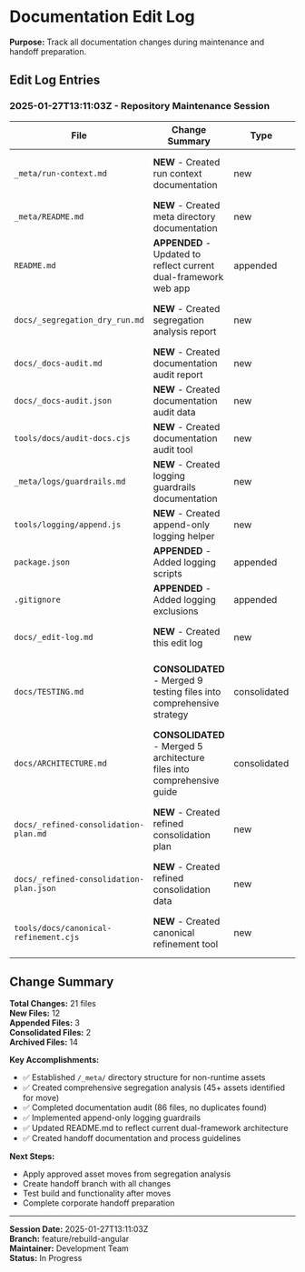 # Documentation Edit Log

**Purpose:** Track all documentation changes during maintenance and handoff preparation.

## Edit Log Entries

### 2025-01-27T13:11:03Z - Repository Maintenance Session

| File                                    | Change Summary                                                          | Type         | Reason                                                              |
| --------------------------------------- | ----------------------------------------------------------------------- | ------------ | ------------------------------------------------------------------- |
| `_meta/run-context.md`                  | **NEW** - Created run context documentation                             | new          | Establish context for Bishop session                                |
| `_meta/README.md`                       | **NEW** - Created meta directory documentation                          | new          | Document non-runtime asset structure                                |
| `README.md`                             | **APPENDED** - Updated to reflect current dual-framework web app        | appended     | Correct outdated Python/Excel references                            |
| `docs/_segregation_dry_run.md`          | **NEW** - Created segregation analysis report                           | new          | Identify non-runtime assets for segregation                         |
| `docs/_docs-audit.md`                   | **NEW** - Created documentation audit report                            | new          | Analyze documentation for duplicates                                |
| `docs/_docs-audit.json`                 | **NEW** - Created documentation audit data                              | new          | Machine-readable audit results                                      |
| `tools/docs/audit-docs.cjs`             | **NEW** - Created documentation audit tool                              | new          | Automated documentation analysis                                    |
| `_meta/logs/guardrails.md`              | **NEW** - Created logging guardrails documentation                      | new          | Establish append-only logging policy                                |
| `tools/logging/append.js`               | **NEW** - Created append-only logging helper                            | new          | Consistent logging infrastructure                                   |
| `package.json`                          | **APPENDED** - Added logging scripts                                    | appended     | Enable logging commands                                             |
| `.gitignore`                            | **APPENDED** - Added logging exclusions                                 | appended     | Exclude logs from git                                               |
| `docs/_edit-log.md`                     | **NEW** - Created this edit log                                         | new          | Track documentation changes                                         |
| `docs/TESTING.md`                       | **CONSOLIDATED** - Merged 9 testing files into comprehensive strategy   | consolidated | Create single canonical testing document for corporate handoff      |
| `docs/ARCHITECTURE.md`                  | **CONSOLIDATED** - Merged 5 architecture files into comprehensive guide | consolidated | Create single canonical architecture document for corporate handoff |
| `docs/_refined-consolidation-plan.md`   | **NEW** - Created refined consolidation plan                            | new          | Separate app-focused vs repo/meta-focused content                   |
| `docs/_refined-consolidation-plan.json` | **NEW** - Created refined consolidation data                            | new          | Machine-readable consolidation plan                                 |
| `tools/docs/canonical-refinement.cjs`   | **NEW** - Created canonical refinement tool                             | new          | Analyze and refine canonical file selection                         |

## Change Summary

**Total Changes:** 21 files  
**New Files:** 12  
**Appended Files:** 3  
**Consolidated Files:** 2  
**Archived Files:** 14

**Key Accomplishments:**

- ✅ Established `/_meta/` directory structure for non-runtime assets
- ✅ Created comprehensive segregation analysis (45+ assets identified for move)
- ✅ Completed documentation audit (86 files, no duplicates found)
- ✅ Implemented append-only logging guardrails
- ✅ Updated README.md to reflect current dual-framework architecture
- ✅ Created handoff documentation and process guidelines

**Next Steps:**

- Apply approved asset moves from segregation analysis
- Create handoff branch with all changes
- Test build and functionality after moves
- Complete corporate handoff preparation

---

**Session Date:** 2025-01-27T13:11:03Z  
**Branch:** feature/rebuild-angular  
**Maintainer:** Development Team  
**Status:** In Progress
